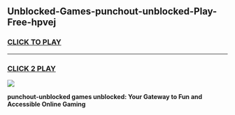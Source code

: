 
## Unblocked-Games-punchout-unblocked-Play-Free-hpvej
<h3>
<a href="https://premium76.site?title=punchout-unblocked&ref=12A">CLICK TO PLAY</a></h3>
<hr>

<h3>
<a href="https://premium76.site?title=punchout-unblocked&ref=12A">CLICK 2 PLAY</a>
  
</h3>

<a href="https://premium76.site?title=punchout-unblocked&ref=12A"><img src="https://clearcache.store/games.png"></a>


**punchout-unblocked games unblocked: Your Gateway to Fun and Accessible Online Gaming**
